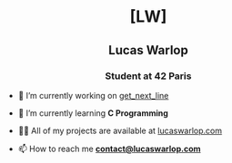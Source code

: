 <h1 align="center">
  [LW]
</h1>
<h2 align="center">Lucas Warlop</h2>
<h3 align="center">Student at 42 Paris</h3>

- 🔭 I’m currently working on [get_next_line](https://github.com/late9dev/42_get_next_line)

- 🌱 I’m currently learning **C Programming**

- 👨‍💻 All of my projects are available at [lucaswarlop.com](lucaswarlop.com)

- 📫 How to reach me **contact@lucaswarlop.com**


